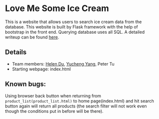 # Love Me Some Ice Cream

This is a website that allows users to search ice cream data from the database. This website is built by Flask framework with the help of bootstrap in the front end. Querying database uses all SQL. A detailed writeup can be found [here](https://petertu.gatsbyjs.io/blog/love-me-some-ice-cream).

## Details

- Team members: [Helen Du](https://github.com/helenduz), [Yucheng Yang](https://github.com/YuchengY), Peter Tu
- Starting webpage: index.html

## Known bugs:

Using browser back button when returning from `product_list(product_list.html)` to home page(index.html) and hit search button again will return all products (the search filter will not work even though the conditions put in before will be there).
